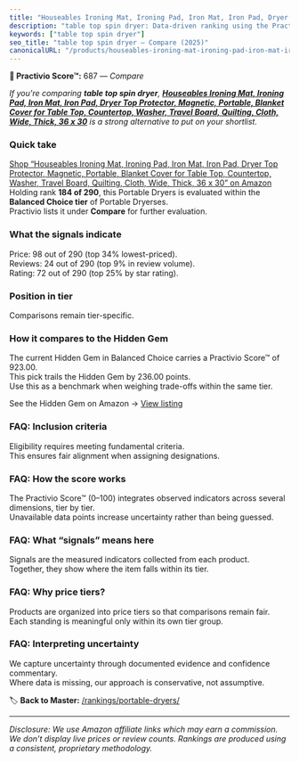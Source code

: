 ```yaml
---
title: "Houseables Ironing Mat, Ironing Pad, Iron Mat, Iron Pad, Dryer Top Protector, Magnetic, Portable, Blanket Cover for Table Top, Countertop, Washer, Travel Board, Quilting, Cloth, Wide, Thick, 36 x 30"
description: "table top spin dryer: Data-driven ranking using the Practivio Score™. Positioned by quality, value, demand, findability, momentum."
keywords: ["table top spin dryer"]
seo_title: "table top spin dryer — Compare (2025)"
canonicalURL: "/products/houseables-ironing-mat-ironing-pad-iron-mat-iron-pad-dryer-top-protector-magnetic-portable-blanket-cover-for-table-top-countertop-washer-travel-board-quilting-cloth-wide-thick-36-x-30-B0C2K63QJL/"
---
```


**🛒 Practivio Score™:** 687 — _Compare_


*If you're comparing **table top spin dryer**, **[Houseables Ironing Mat, Ironing Pad, Iron Mat, Iron Pad, Dryer Top Protector, Magnetic, Portable, Blanket Cover for Table Top, Countertop, Washer, Travel Board, Quilting, Cloth, Wide, Thick, 36 x 30](https://www.amazon.com/dp/B0C2K63QJL?tag=practivio-20)** is a strong alternative to put on your shortlist.*
### Quick take
[Shop “Houseables Ironing Mat, Ironing Pad, Iron Mat, Iron Pad, Dryer Top Protector, Magnetic, Portable, Blanket Cover for Table Top, Countertop, Washer, Travel Board, Quilting, Cloth, Wide, Thick, 36 x 30” on Amazon](https://www.amazon.com/dp/B0C2K63QJL?tag=practivio-20)
Holding rank **184 of 290**, this Portable Dryers is evaluated within the **Balanced Choice tier** of Portable Dryerses.  
Practivio lists it under **Compare** for further evaluation.

### What the signals indicate
Price: 98 out of 290 (top 34% lowest-priced).  
Reviews: 24 out of 290 (top 9% in review volume).  
Rating: 72 out of 290 (top 25% by star rating).  

### Position in tier
Comparisons remain tier-specific.

### How it compares to the Hidden Gem
The current Hidden Gem in Balanced Choice carries a Practivio Score™ of 923.00.  
This pick trails the Hidden Gem by 236.00 points.  
Use this as a benchmark when weighing trade-offs within the same tier.  

See the Hidden Gem on Amazon → [View listing](https://www.amazon.com/dp/B00Q4X2FSM?tag=practivio-20)

### FAQ: Inclusion criteria
Eligibility requires meeting fundamental criteria.  
This ensures fair alignment when assigning designations.

### FAQ: How the score works
The Practivio Score™ (0–100) integrates observed indicators across several dimensions, tier by tier.  
Unavailable data points increase uncertainty rather than being guessed.

### FAQ: What “signals” means here
Signals are the measured indicators collected from each product.  
Together, they show where the item falls within its tier.

### FAQ: Why price tiers?
Products are organized into price tiers so that comparisons remain fair.  
Each standing is meaningful only within its own tier group.

### FAQ: Interpreting uncertainty
We capture uncertainty through documented evidence and confidence commentary.  
Where data is missing, our approach is conservative, not assumptive.

<!-- Missing template for Compare/CompareWithinPriceClass -->


🏷️ **Back to Master:** [/rankings/portable-dryers/](/rankings/portable-dryers/)

---
_Disclosure: We use Amazon affiliate links which may earn a commission. We don’t display live prices or review counts. Rankings are produced using a consistent, proprietary methodology._
